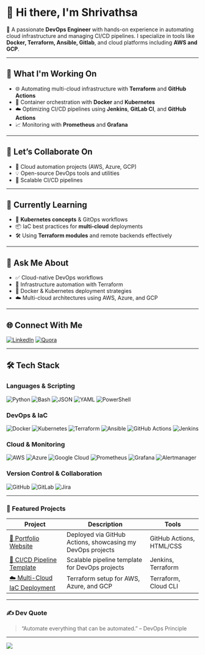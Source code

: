# 👋 Hi there, I'm Shrivathsa

🚀 A passionate **DevOps Engineer** with hands-on experience in automating cloud infrastructure and managing CI/CD pipelines. I specialize in tools like **Docker, Terraform, Ansible, Gitlab**, and cloud platforms including **AWS and GCP**.

---

## 💼 What I'm Working On
- 🌐 Automating multi-cloud infrastructure with **Terraform** and **GitHub Actions**
- 🐳 Container orchestration with **Docker** and **Kubernetes**
- ☁️ Optimizing CI/CD pipelines using **Jenkins**, **GitLab CI**, and **GitHub Actions**
- 📈 Monitoring with **Prometheus** and **Grafana**

---

## 🤝 Let’s Collaborate On
- 🚀 Cloud automation projects (AWS, Azure, GCP)
- 💡 Open-source DevOps tools and utilities
- 🔧 Scalable CI/CD pipelines

---

## 📘 Currently Learning
- 🔁 **Kubernetes concepts** & GitOps workflows
- 📦 IaC best practices for **multi-cloud** deployments
- 🛠️ Using **Terraform modules** and remote backends effectively

---

## 💬 Ask Me About
- ✅ Cloud-native DevOps workflows
- 🧩 Infrastructure automation with Terraform
- 🐳 Docker & Kubernetes deployment strategies
- ☁️ Multi-cloud architectures using AWS, Azure, and GCP

---

## 🌐 Connect With Me
[![LinkedIn](https://img.shields.io/badge/LinkedIn-%230077B5.svg?logo=linkedin&logoColor=white)](https://linkedin.com/in/shrivathsa27)
[![Quora](https://img.shields.io/badge/Quora-%23B92B27.svg?logo=Quora&logoColor=white)](https://quora.com/profile/Shrivathsa)

---

## 🛠️ Tech Stack

### Languages & Scripting
![Python](https://img.shields.io/badge/python-3670A0?style=for-the-badge&logo=python&logoColor=ffdd54)
![Bash](https://img.shields.io/badge/bash-%23121011.svg?style=for-the-badge&logo=gnubash&logoColor=white)
![JSON](https://img.shields.io/badge/json-000000?style=for-the-badge&logo=json&logoColor=white)
![YAML](https://img.shields.io/badge/yaml-%2300BFFF.svg?style=for-the-badge&logo=yaml&logoColor=white)
![PowerShell](https://img.shields.io/badge/PowerShell-%235391FE.svg?style=for-the-badge&logo=powershell&logoColor=white)

### DevOps & IaC
![Docker](https://img.shields.io/badge/docker-%230db7ed.svg?style=for-the-badge&logo=docker&logoColor=white)
![Kubernetes](https://img.shields.io/badge/kubernetes-%23326ce5.svg?style=for-the-badge&logo=kubernetes&logoColor=white)
![Terraform](https://img.shields.io/badge/terraform-%235835CC.svg?style=for-the-badge&logo=terraform&logoColor=white)
![Ansible](https://img.shields.io/badge/ansible-%231A1918.svg?style=for-the-badge&logo=ansible&logoColor=white)
![GitHub Actions](https://img.shields.io/badge/github%20actions-%232671E5.svg?style=for-the-badge&logo=githubactions&logoColor=white)
![Jenkins](https://img.shields.io/badge/jenkins-%232C5263.svg?style=for-the-badge&logo=jenkins&logoColor=white)

### Cloud & Monitoring
![AWS](https://img.shields.io/badge/AWS-%23FF9900.svg?style=for-the-badge&logo=amazon-aws&logoColor=white)
![Azure](https://img.shields.io/badge/azure-%230072C6.svg?style=for-the-badge&logo=microsoftazure&logoColor=white)
![Google Cloud](https://img.shields.io/badge/GoogleCloud-%234285F4.svg?style=for-the-badge&logo=google-cloud&logoColor=white)
![Prometheus](https://img.shields.io/badge/Prometheus-E6522C?style=for-the-badge&logo=Prometheus&logoColor=white)
![Grafana](https://img.shields.io/badge/grafana-F46800.svg?style=for-the-badge&logo=grafana&logoColor=white)
![Alertmanager](https://img.shields.io/badge/alertmanager-%23FF6C37.svg?style=for-the-badge&logo=prometheus&logoColor=white)

### Version Control & Collaboration
![GitHub](https://img.shields.io/badge/github-%23121011.svg?style=for-the-badge&logo=github&logoColor=white)
![GitLab](https://img.shields.io/badge/gitlab-%23181717.svg?style=for-the-badge&logo=gitlab&logoColor=white)
![Jira](https://img.shields.io/badge/jira-%230A0FFF.svg?style=for-the-badge&logo=jira&logoColor=white)

---

### 🧰 Featured Projects

| Project | Description | Tools |
|--------|-------------|-------|
| [🚀 Portfolio Website](https://github.com/Shrivathsa27/portfolio-devops) | Deployed via GitHub Actions, showcasing my DevOps projects | GitHub Actions, HTML/CSS |
| [🔁 CI/CD Pipeline Template](https://github.com/Shrivathsa27/devops-cicd-template) | Scalable pipeline template for DevOps projects | Jenkins, Terraform |
| [☁️ Multi-Cloud IaC Deployment](https://github.com/Shrivathsa27/multicloud-terraform) | Terraform setup for AWS, Azure, and GCP | Terraform, Cloud CLI |

---

### ✍️ Dev Quote
> “Automate everything that can be automated.” – DevOps Principle

---
[![](https://visitcount.itsvg.in/api?id=Shrivathsa27&icon=0&color=0)](https://visitcount.itsvg.in)